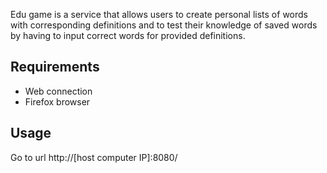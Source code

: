 Edu game is a service that allows users to create personal lists of words with corresponding definitions and to test their knowledge of saved words by having to input correct words for provided definitions.

## Requirements
* Web connection
* Firefox browser

## Usage
Go to url http://[host computer IP]:8080/
